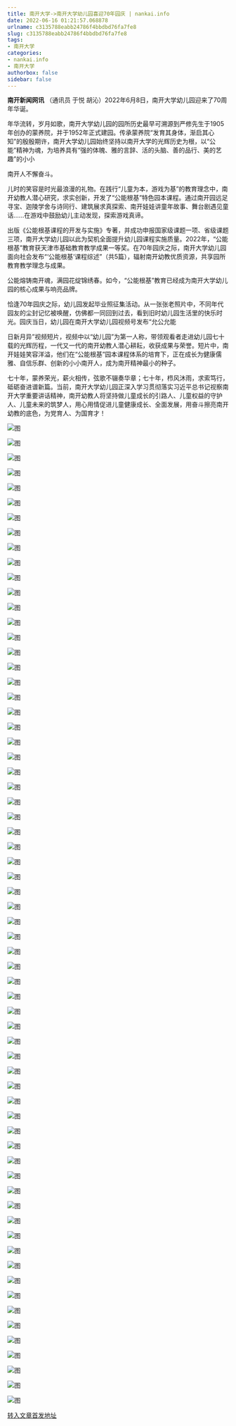 ```yaml
---
title: 南开大学->南开大学幼儿园喜迎70年园庆 | nankai.info
date: 2022-06-16 01:21:57.068878
urlname: c3135788eabb24786f4bbdbd76fa7fe8
slug: c3135788eabb24786f4bbdbd76fa7fe8
tags: 
- 南开大学
categories:
- nankai.info
- 南开大学
authorbox: false
sidebar: false
---
```

**南开新闻网讯** （通讯员 于悦 胡沁）2022年6月8日，南开大学幼儿园迎来了70周年华诞。

年华流转，岁月如歌，南开大学幼儿园的园所历史最早可溯源到严修先生于1905年创办的蒙养院，并于1952年正式建园。传承蒙养院“发育其身体，渐启其心知”的殷殷期许，南开大学幼儿园始终坚持以南开大学的光辉历史为根，以“公能”精神为魂，为培养具有“强的体魄、雅的言辞、活的头脑、善的品行、美的艺趣”的小小
<!--more-->
南开人不懈奋斗。

儿时的笑容是时光最浪漫的礼物。在践行“儿童为本，游戏为基”的教育理念中，南开幼教人潜心研究，求实创新，开发了“公能根基”特色园本课程。通过南开园远足寻宝、迦陵学舍与诗同行、建筑展求真探索、南开娃娃讲童年故事、舞台剧遇见童话......在游戏中鼓励幼儿主动发现，探索游戏真谛。

出版《公能根基课程的开发与实施》专著，并成功申报国家级课题一项、省级课题三项，南开大学幼儿园以此为契机全面提升幼儿园课程实施质量。2022年，“公能根基”教育获天津市基础教育教学成果一等奖。在70年园庆之际，南开大学幼儿园面向社会发布“‘公能根基’课程综述”（共5篇），辐射南开幼教优质资源，共享园所教育教学理念与成果。

公能熔铸南开魂，满园花绽锦绣春。如今，“公能根基”教育已经成为南开大学幼儿园的核心成果与响亮品牌。

恰逢70年园庆之际，幼儿园发起毕业照征集活动。从一张张老照片中，不同年代园友的尘封记忆被唤醒，仿佛都一同回到过去，看到旧时幼儿园生活里的快乐时光。园庆当日，幼儿园在南开大学幼儿园视频号发布“允公允能

日新月异”视频短片，视频中以“幼儿园”为第一人称，带领观看者走进幼儿园七十载的光辉历程，一代又一代的南开幼教人潜心耕耘，收获成果与荣誉。短片中，南开娃娃笑容洋溢，他们在“公能根基”园本课程体系的培育下，正在成长为健康儒雅、自信乐群、创新的小小南开人，成为南开精神最小的种子。

七十年，蒙养荣光，薪火相传，弦歌不辍奏华章；七十年，栉风沐雨，求索笃行，砥砺奋进谱新篇。当前，南开大学幼儿园正深入学习贯彻落实习近平总书记视察南开大学重要讲话精神，南开幼教人将坚持做儿童成长的引路人、儿童权益的守护人、儿童未来的筑梦人，用心用情促进儿童健康成长、全面发展，用奋斗擦亮南开幼教的底色，为党育人、为国育才！

![图](http://news.nankai.edu.cn/ywsd/system/2022/06/13/g)

![图](http://news.nankai.edu.cn/ywsd/system/2022/06/13/p)

![图](http://news.nankai.edu.cn/ywsd/system/2022/06/13/j)

![图](http://news.nankai.edu.cn/ywsd/system/2022/06/13/)

![图](http://news.nankai.edu.cn/ywsd/system/2022/06/13/5)

![图](http://news.nankai.edu.cn/ywsd/system/2022/06/13/e)

![图](http://news.nankai.edu.cn/ywsd/system/2022/06/13/b)

![图](http://news.nankai.edu.cn/ywsd/system/2022/06/13/c)

![图](http://news.nankai.edu.cn/ywsd/system/2022/06/13/e)

![图](http://news.nankai.edu.cn/ywsd/system/2022/06/13/1)

![图](http://news.nankai.edu.cn/ywsd/system/2022/06/13/8)

![图](http://news.nankai.edu.cn/ywsd/system/2022/06/13/0)

![图](http://news.nankai.edu.cn/ywsd/system/2022/06/13/_)

![图](http://news.nankai.edu.cn/ywsd/system/2022/06/13/5)

![图](http://news.nankai.edu.cn/ywsd/system/2022/06/13/3)

![图](http://news.nankai.edu.cn/ywsd/system/2022/06/13/2)

![图](http://news.nankai.edu.cn/ywsd/system/2022/06/13/6)

![图](http://news.nankai.edu.cn/ywsd/system/2022/06/13/4)

![图](http://news.nankai.edu.cn/ywsd/system/2022/06/13/0)

![图](http://news.nankai.edu.cn/ywsd/system/2022/06/13/0)

![图](http://news.nankai.edu.cn/ywsd/system/2022/06/13/0)

![图](http://news.nankai.edu.cn/ywsd/system/2022/06/13/3)

![图](http://news.nankai.edu.cn/ywsd/system/2022/06/13/0)

![图](http://news.nankai.edu.cn/ywsd/system/2022/06/13/0)

![图](http://news.nankai.edu.cn/)

![图](http://news.nankai.edu.cn/ywsd/system/2022/06/13/2)

![图](http://news.nankai.edu.cn/ywsd/system/2022/06/13/6)

![图](http://news.nankai.edu.cn/ywsd/system/2022/06/13/4)

![图](http://news.nankai.edu.cn/)

![图](http://news.nankai.edu.cn/ywsd/system/2022/06/13/0)

![图](http://news.nankai.edu.cn/ywsd/system/2022/06/13/0)

![图](http://news.nankai.edu.cn/ywsd/system/2022/06/13/0)

![图](http://news.nankai.edu.cn/)

![图](http://news.nankai.edu.cn/ywsd/system/2022/06/13/3)

![图](http://news.nankai.edu.cn/ywsd/system/2022/06/13/0)

![图](http://news.nankai.edu.cn/ywsd/system/2022/06/13/0)

![图](http://news.nankai.edu.cn/)

![图](http://news.nankai.edu.cn/ywsd/system/2022/06/13/c)

![图](http://news.nankai.edu.cn/ywsd/system/2022/06/13/i)

![图](http://news.nankai.edu.cn/ywsd/system/2022/06/13/p)

![图](http://news.nankai.edu.cn/)

![图](http://news.nankai.edu.cn/ywsd/system/2022/06/13/n)

![图](http://news.nankai.edu.cn/ywsd/system/2022/06/13/c)

![图](http://news.nankai.edu.cn/ywsd/system/2022/06/13/)

![图](http://news.nankai.edu.cn/ywsd/system/2022/06/13/u)

![图](http://news.nankai.edu.cn/ywsd/system/2022/06/13/d)

![图](http://news.nankai.edu.cn/ywsd/system/2022/06/13/e)

![图](http://news.nankai.edu.cn/ywsd/system/2022/06/13/)

![图](http://news.nankai.edu.cn/ywsd/system/2022/06/13/i)

![图](http://news.nankai.edu.cn/ywsd/system/2022/06/13/a)

![图](http://news.nankai.edu.cn/ywsd/system/2022/06/13/k)

![图](http://news.nankai.edu.cn/ywsd/system/2022/06/13/n)

![图](http://news.nankai.edu.cn/ywsd/system/2022/06/13/a)

![图](http://news.nankai.edu.cn/ywsd/system/2022/06/13/n)

![图](http://news.nankai.edu.cn/ywsd/system/2022/06/13/)

![图](http://news.nankai.edu.cn/ywsd/system/2022/06/13/s)

![图](http://news.nankai.edu.cn/ywsd/system/2022/06/13/w)

![图](http://news.nankai.edu.cn/ywsd/system/2022/06/13/e)

![图](http://news.nankai.edu.cn/ywsd/system/2022/06/13/n)

![图](http://news.nankai.edu.cn/)

![图](http://news.nankai.edu.cn/)

![图](http://news.nankai.edu.cn/ywsd/system/2022/06/13/:)

![图](http://news.nankai.edu.cn/ywsd/system/2022/06/13/p)

![图](http://news.nankai.edu.cn/ywsd/system/2022/06/13/t)

![图](http://news.nankai.edu.cn/ywsd/system/2022/06/13/t)

![图](http://news.nankai.edu.cn/ywsd/system/2022/06/13/h)

[转入文章首发地址](http://news.nankai.edu.cn/ywsd/system/2022/06/13/030051696.shtml)